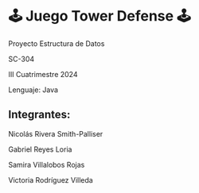 # 🕹️ Juego Tower Defense 🕹️
Proyecto Estructura de Datos

SC-304

III Cuatrimestre 2024

Lenguaje: Java
## Integrantes:
Nicolás Rivera Smith-Palliser

Gabriel Reyes Loria

Samira Villalobos Rojas

Victoria Rodríguez Villeda

